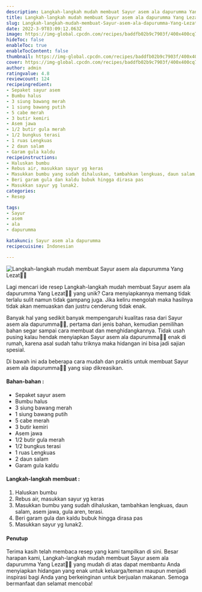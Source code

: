 ```yaml
---
description: Langkah-langkah mudah membuat Sayur asem ala dapurumma Yang Lezat"
title: Langkah-langkah mudah membuat Sayur asem ala dapurumma Yang Lezat
slug: Langkah-langkah-mudah-membuat-Sayur-asem-ala-dapurumma-Yang-Lezat
date: 2022-3-9T03:09:12.063Z
image: https://img-global.cpcdn.com/recipes/baddfb02b9c7903f/400x400cq70/photo.jpg
hideToc: false
enableToc: true
enableTocContent: false
thumbnail: https://img-global.cpcdn.com/recipes/baddfb02b9c7903f/400x400cq70/photo.jpg
cover: https://img-global.cpcdn.com/recipes/baddfb02b9c7903f/400x400cq70/photo.jpg
author: admin
ratingvalue: 4.8
reviewcount: 124
recipeingredient:
- Sepaket sayur asem
- Bumbu halus
- 3 siung bawang merah
- 1 siung bawang putih
- 5 cabe merah
- 3 butir kemiri
- Asem jawa
- 1/2 butir gula merah
- 1/2 bungkus terasi
- 1 ruas Lengkuas
- 2 daun salam
- Garam gula kaldu
recipeinstructions:
- Haluskan bumbu
- Rebus air, masukkan sayur yg keras
- Masukkan bumbu yang sudah dihaluskan, tambahkan lengkuas, daun salam, asem jawa, gula aren, terasi.
- Beri garam gula dan kaldu bubuk hingga dirasa pas
- Masukkan sayur yg lunak2.
categories:
- Resep

tags:
- Sayur
- asem
- ala
- dapurumma

katakunci: Sayur asem ala dapurumma
recipecuisine: Indonesian

---
```


![Langkah-langkah mudah membuat Sayur asem ala dapurumma Yang Lezat👩‍🍳](https://img-global.cpcdn.com/recipes/baddfb02b9c7903f/400x400cq70/photo.jpg)

Lagi mencari ide resep Langkah-langkah mudah membuat Sayur asem ala dapurumma Yang Lezat👩‍🍳 yang unik? Cara menyiapkannya memang tidak terlalu sulit namun tidak gampang juga. Jika keliru mengolah maka hasilnya tidak akan memuaskan dan justru cenderung tidak enak.

Banyak hal yang sedikit banyak mempengaruhi kualitas rasa dari Sayur asem ala dapurumma👩‍🍳, pertama dari jenis bahan, kemudian pemilihan bahan segar sampai cara membuat dan menghidangkannya. Tidak usah pusing kalau hendak menyiapkan Sayur asem ala dapurumma👩‍🍳 enak di rumah, karena asal sudah tahu triknya maka hidangan ini bisa jadi sajian spesial.

Di bawah ini ada beberapa cara mudah dan praktis untuk membuat Sayur asem ala dapurumma👩‍🍳 yang siap dikreasikan.

<!--inarticleads1-->

#### Bahan-bahan :

- Sepaket sayur asem
- Bumbu halus
- 3 siung bawang merah
- 1 siung bawang putih
- 5 cabe merah
- 3 butir kemiri
- Asem jawa
- 1/2 butir gula merah
- 1/2 bungkus terasi
- 1 ruas Lengkuas
- 2 daun salam
- Garam gula kaldu

<!--inarticleads2-->

#### Langkah-langkah membuat :

1. Haluskan bumbu
1. Rebus air, masukkan sayur yg keras
1. Masukkan bumbu yang sudah dihaluskan, tambahkan lengkuas, daun salam, asem jawa, gula aren, terasi.
1. Beri garam gula dan kaldu bubuk hingga dirasa pas
1. Masukkan sayur yg lunak2.

#### Penutup

Terima kasih telah membaca resep yang kami tampilkan di sini. Besar harapan kami, Langkah-langkah mudah membuat Sayur asem ala dapurumma Yang Lezat👩‍🍳 yang mudah di atas dapat membantu Anda menyiapkan hidangan yang enak untuk keluarga/teman maupun menjadi inspirasi bagi Anda yang berkeinginan untuk berjualan makanan. Semoga bermanfaat dan selamat mencoba!
